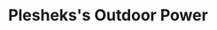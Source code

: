 ---
title: "Plesheks's Outdoor Power"
url: /kaukauna/pleshekss-outdoor-power/
shop: groundskeeping
---